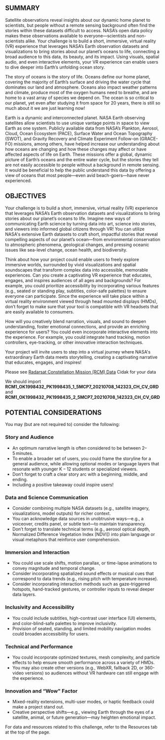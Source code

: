 ## SUMMARY

Satellite observations reveal insights about our dynamic home planet to scientists, but people without a remote sensing background often find the stories within these datasets difficult to access. NASA’s open data policy makes these observations available to everyone—scientists and non-scientists alike. Your challenge is to build a short, immersive, virtual reality (VR) experience that leverages NASA’s Earth observation datasets and visualizations to bring stories about our planet’s oceans to life, connecting a broad audience to this data, its beauty, and its impact. Using visuals, spatial audio, and even interactive elements, your VR experience can enable users to dive deeper into Earth’s unfolding ocean story.

The story of oceans is the story of life. Oceans define our home planet, covering the majority of Earth’s surface and driving the water cycle that dominates our land and atmosphere. Oceans also impact weather patterns and climate, produce most of the oxygen humans need to breathe, and are home to a vast array of species we depend on. The ocean is so critical to our planet, yet even after studying it from space for 20 years, there is still so much about it we are just learning now!

Earth is a dynamic and interconnected planet. NASA Earth observing satellites allow scientists to use unique vantage points in space to view Earth as one system. Publicly available data from NASA’s Plankton, Aerosol, Cloud, Ocean Ecosystem (PACE), Surface Water and Ocean Topography (SWOT), and Gravity Recovery and Climate Experiment Follow-on (GRACE-FO) missions, among others, have helped increase our understanding about how oceans are changing and how these changes may affect or have affected aspects of life on Earth. These missions offer a global, dynamic picture of Earth’s oceans and the entire water cycle, but the stories they tell are not easily accessible to people without a background in remote sensing. It would be beneficial to help the public understand this data by offering a view of oceans that most people—even avid beach-goers—have never experienced.

## OBJECTIVES

Your challenge is to build a short, immersive, virtual reality (VR) experience that leverages NASA’s Earth observation datasets and visualizations to bring stories about our planet’s oceans to life. Imagine new ways of communicating Earth science by turning data into art, science into stories, and viewers into informed global citizens through VR! You can utilize NASA's extensive Earth datasets to craft short, impactful stories that reveal compelling aspects of our planet’s ocean—from environmental conservation to atmospheric phenomena, geological changes, and pressing oceanic issues like sea-level change, ocean health, and biodiversity.

Think about how your project could enable users to freely explore immersive worlds, surrounded by vivid visualizations and spatial soundscapes that transform complex data into accessible, memorable experiences. Can you create a captivating VR experience that educates, engages, and inspires audiences of all ages and backgrounds? For example, you could prioritize accessibility by incorporating various features (e.g., seated or standing play, subtitles, color-safe palettes) to ensure everyone can participate. Since the experience will take place within a virtual reality environment viewed through head mounted displays (HMDs), don’t forget to make sure that your tool is compatible with VR headsets that are easily available to consumers.

How will you creatively blend narration, visuals, and sound to deepen understanding, foster emotional connections, and provide an enriching experience for users? You could even incorporate interactive elements into the experience. For example, you could integrate hand tracking, motion controllers, eye-tracking, or other innovative interaction techniques.

Your project will invite users to step into a virtual journey where NASA's extraordinary Earth data meets storytelling, creating a captivating narrative that educates, engages, and inspires!

Please see [Radarsat Constellation Mission (RCM) Data](https://donnees-data.asc-csa.gc.ca/en/dataset/64927856-8o0t-5u1o-987izna480aa45) Cidak for your data

We should import **RCM1_OK1998432_PK1998435_1_5MCP7_20210708_142323_CH_CV_GRD** and **RCM1_OK1998432_PK1998435_2_5MCP7_20210708_142323_CH_CV_GRD**

## POTENTIAL CONSIDERATIONS

You may (but are not required to) consider the following:

### Story and Audience

- An optimum narrative length is often considered to be between 2–5 minutes.
- To enable a broader set of users, you could frame the storyline for a general audience, while allowing optional modes or language layers that resonate with younger K – 12 students or specialized viewers.
- Don’t forget to craft a clear story arc with a beginning, middle, and ending.
- Including a positive takeaway could inspire users!

### Data and Science Communication

- Consider combining multiple NASA datasets (e.g., satellite imagery, visualizations, model outputs) for richer context.
- You can acknowledge data sources in unobtrusive ways—e.g., a voiceover, credits panel, or subtle text—to maintain transparency.
- Don’t forget to translate technical terms (e.g., aerosol optical depth, Normalized Difference Vegetation Index [NDVI]) into plain language or visual metaphors that reinforce user comprehension.

### Immersion and Interaction

- You could use scale shifts, motion parallax, or time-lapse animations to convey magnitude and temporal change.
- Consider incorporating spatialized sound effects or musical cues that correspond to data trends (e.g., rising pitch with temperature increase).
- Consider incorporating interaction methods such as gaze-triggered hotspots, hand-tracked gestures, or controller inputs to reveal deeper data layers.

### Inclusivity and Accessibility

- You could include subtitles, high-contrast user interface (UI) elements, and color-blind-safe palettes to improve inclusivity.
- Provision of seated, standing, and limited mobility navigation modes could broaden accessibility for users.

### Technical and Performance

- You could incorporate optimized textures, mesh complexity, and particle effects to help ensure smooth performance across a variety of HMDs.
- You may also create other versions (e.g., WebXR, fallback 2D, or 360-video versions) so audiences without VR hardware can still engage with the experience.

### Innovation and “Wow" Factor

- Mixed-reality extensions, multi-user modes, or haptic feedback could make a project stand out.
- Creative perspective shifts—e.g., viewing Earth through the eyes of a satellite, animal, or future generation—may heighten emotional impact.

For data and resources related to this challenge, refer to the Resources tab at the top of the page.